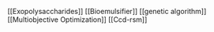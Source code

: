 [[Exopolysaccharides]]
[[Bioemulsifier]]
[[genetic algorithm]]
[[Multiobjective Optimization]]
[[Ccd-rsm]]
